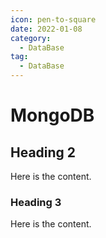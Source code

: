 ```yaml
---
icon: pen-to-square
date: 2022-01-08
category:
  - DataBase
tag:
  - DataBase
---
```


# MongoDB

## Heading 2

Here is the content.

### Heading 3

Here is the content.
